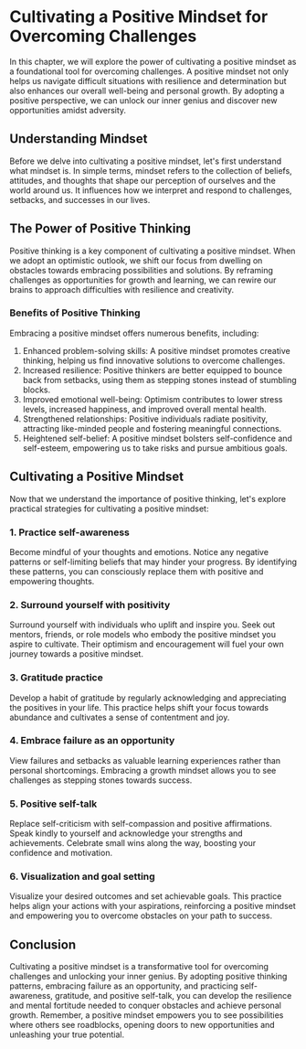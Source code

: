 Cultivating a Positive Mindset for Overcoming Challenges
===================================================================



In this chapter, we will explore the power of cultivating a positive mindset as a foundational tool for overcoming challenges. A positive mindset not only helps us navigate difficult situations with resilience and determination but also enhances our overall well-being and personal growth. By adopting a positive perspective, we can unlock our inner genius and discover new opportunities amidst adversity.

Understanding Mindset
---------------------

Before we delve into cultivating a positive mindset, let's first understand what mindset is. In simple terms, mindset refers to the collection of beliefs, attitudes, and thoughts that shape our perception of ourselves and the world around us. It influences how we interpret and respond to challenges, setbacks, and successes in our lives.

The Power of Positive Thinking
------------------------------

Positive thinking is a key component of cultivating a positive mindset. When we adopt an optimistic outlook, we shift our focus from dwelling on obstacles towards embracing possibilities and solutions. By reframing challenges as opportunities for growth and learning, we can rewire our brains to approach difficulties with resilience and creativity.

### Benefits of Positive Thinking

Embracing a positive mindset offers numerous benefits, including:

1. Enhanced problem-solving skills: A positive mindset promotes creative thinking, helping us find innovative solutions to overcome challenges.
2. Increased resilience: Positive thinkers are better equipped to bounce back from setbacks, using them as stepping stones instead of stumbling blocks.
3. Improved emotional well-being: Optimism contributes to lower stress levels, increased happiness, and improved overall mental health.
4. Strengthened relationships: Positive individuals radiate positivity, attracting like-minded people and fostering meaningful connections.
5. Heightened self-belief: A positive mindset bolsters self-confidence and self-esteem, empowering us to take risks and pursue ambitious goals.

Cultivating a Positive Mindset
------------------------------

Now that we understand the importance of positive thinking, let's explore practical strategies for cultivating a positive mindset:

### 1. Practice self-awareness

Become mindful of your thoughts and emotions. Notice any negative patterns or self-limiting beliefs that may hinder your progress. By identifying these patterns, you can consciously replace them with positive and empowering thoughts.

### 2. Surround yourself with positivity

Surround yourself with individuals who uplift and inspire you. Seek out mentors, friends, or role models who embody the positive mindset you aspire to cultivate. Their optimism and encouragement will fuel your own journey towards a positive mindset.

### 3. Gratitude practice

Develop a habit of gratitude by regularly acknowledging and appreciating the positives in your life. This practice helps shift your focus towards abundance and cultivates a sense of contentment and joy.

### 4. Embrace failure as an opportunity

View failures and setbacks as valuable learning experiences rather than personal shortcomings. Embracing a growth mindset allows you to see challenges as stepping stones towards success.

### 5. Positive self-talk

Replace self-criticism with self-compassion and positive affirmations. Speak kindly to yourself and acknowledge your strengths and achievements. Celebrate small wins along the way, boosting your confidence and motivation.

### 6. Visualization and goal setting

Visualize your desired outcomes and set achievable goals. This practice helps align your actions with your aspirations, reinforcing a positive mindset and empowering you to overcome obstacles on your path to success.

Conclusion
----------

Cultivating a positive mindset is a transformative tool for overcoming challenges and unlocking your inner genius. By adopting positive thinking patterns, embracing failure as an opportunity, and practicing self-awareness, gratitude, and positive self-talk, you can develop the resilience and mental fortitude needed to conquer obstacles and achieve personal growth. Remember, a positive mindset empowers you to see possibilities where others see roadblocks, opening doors to new opportunities and unleashing your true potential.
